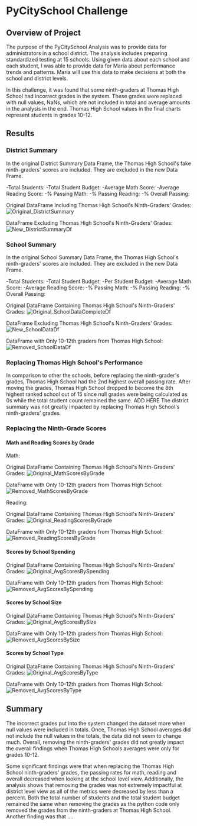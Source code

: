 # PyCitySchool Challenge

## Overview of Project

The purpose of the PyCitySchool Analysis was to provide data for administrators in a school district. The analysis includes preparing standardized testing at 15 schools. Using given data about each school and each student, I was able to provide data for Maria about performance trends and patterns. Maria will use this data to make decisions at both the school and district levels.

In this challenge, it was found that some ninth-graders at Thomas High School had incorrect grades in the system. These grades were replaced with null values, NaNs, which are not included in total and average amounts in the analysis in the end. Thomas High School values in the final charts represent students in grades 10-12.

## Results

### District Summary

In the original District Summary Data Frame, the Thomas High School's fake ninth-graders' scores are included. They are excluded in the new Data Frame.

-Total Students: 
-Total Student Budget: 
-Average Math Score:
-Average Reading Score: 
-% Passing Math:
-% Passing Reading:
-% Overall Passing: 

Original DataFrame Including Thomas High School's Ninth-Graders' Grades:
![Original_DistrictSummary](https://user-images.githubusercontent.com/109561408/186549966-47d961f5-a19b-497a-bb24-3c05d221f0c3.png)

DataFrame Excluding Thomas High School's Ninth-Graders' Grades:
![New_DistrictSummaryDf](https://user-images.githubusercontent.com/109561408/186550001-e594ba9e-b439-4ce4-a1cc-8ab95d68dcf1.png)

### School Summary

In the original School Summary Data Frame, the Thomas High School's ninth-graders' scores are included. They are excluded in the new Data Frame.

-Total Students: 
-Total Student Budget: 
-Per Student Budget: 
-Average Math Score:
-Average Reading Score: 
-% Passing Math:
-% Passing Reading:
-% Overall Passing: 

Original DataFrame Containing Thomas High School's Ninth-Graders' Grades:
![Original_SchoolDataCompleteDf](https://user-images.githubusercontent.com/109561408/186550029-51794707-cb56-4a56-9ee6-399c3a66fd94.png)

DataFrame Excluding Thomas High School's Ninth-Graders' Grades:
![New_SchoolDataDf](https://user-images.githubusercontent.com/109561408/186550053-62f1d2b4-0f9c-4bad-866f-49326be1e5a2.png)

DataFrame with Only 10-12th graders from Thomas High School:
![Removed_SchoolDataDf](https://user-images.githubusercontent.com/109561408/186550079-bd3a46d0-dc3f-488f-af83-64910263b0a0.png)

### Replacing Thomas High School's Performance

In comparison to other the schools, before replacing the ninth-grader's grades, Thomas High School had the 2nd highest overall passing rate. After moving the grades, Thomas High School dropped to become the 8th highest ranked school out of 15 since null grades were being calculated as 0s while the total student count remained the same. ADD HERE The district summary was not greatly impacted by replacing Thomas High School's ninth-graders' grades.

### Replacing the Ninth-Grade Scores

#### Math and Reading Scores by Grade

Math:

Original DataFrame Containing Thomas High School's Ninth-Graders' Grades:
![Original_MathScoresByGrade](https://user-images.githubusercontent.com/109561408/186550433-7cfe4c30-88bc-4390-8ce6-905ad96cf043.png)

DataFrame with Only 10-12th graders from Thomas High School:
![Removed_MathScoresByGrade](https://user-images.githubusercontent.com/109561408/186550406-594084a8-d0bc-4b37-9fb0-764f3cb352bf.png)

Reading:

Original DataFrame Containing Thomas High School's Ninth-Graders' Grades:
![Original_ReadingScoresByGrade](https://user-images.githubusercontent.com/109561408/186550449-972fc375-5e84-4c52-b8a9-8a54f57fb1de.png)

DataFrame with Only 10-12th graders from Thomas High School:
![Removed_ReadingScoresByGrade](https://user-images.githubusercontent.com/109561408/186550473-0dacf140-a1b1-411d-a3bd-e8ebf616ff0f.png)

#### Scores by School Spending

Original DataFrame Containing Thomas High School's Ninth-Graders' Grades:
![Original_AvgScoresBySpending](https://user-images.githubusercontent.com/109561408/186550516-491a3e2d-027e-4908-b959-f28d47de8d58.png)

DataFrame with Only 10-12th graders from Thomas High School:
![Removed_AvgScoresBySpending](https://user-images.githubusercontent.com/109561408/186550504-47b49bcd-8830-4773-bf23-0d2bac7ecce4.png)

#### Scores by School Size

Original DataFrame Containing Thomas High School's Ninth-Graders' Grades:
![Original_AvgScoresBySize](https://user-images.githubusercontent.com/109561408/186550540-ee197d45-a342-4917-af07-a58724a68b33.png)

DataFrame with Only 10-12th graders from Thomas High School:
![Removed_AvgScoresBySize](https://user-images.githubusercontent.com/109561408/186550655-27d9733b-4132-4b87-bb39-de13699780a0.png)

#### Scores by School Type

Original DataFrame Containing Thomas High School's Ninth-Graders' Grades:
![Original_AvgScoresByType](https://user-images.githubusercontent.com/109561408/186550629-d2578c2c-7b8e-4536-b83f-736d25b5e8b6.png)

DataFrame with Only 10-12th graders from Thomas High School:
![Removed_AvgScoresByType](https://user-images.githubusercontent.com/109561408/186550582-cee386e7-f82f-430a-a99c-bd53272fe6f7.png)

## Summary

The incorrect grades put into the system changed the dataset more when null values were included in totals. Once, Thomas High School averages did not include the null values in the totals, the data did not seem to change much. Overall, removing the ninth-graders' grades did not greatly impact the overall findings when Thomas High Schools averages were only for grades 10-12.

Some significant findings were that when replacing the Thomas High School ninth-graders' grades, the passing rates for math, reading and overall decreased when looking at the school level view. Additionally, the analysis shows that removing the grades was not extremely impactful at district level view as all of the metrics were decreased by less than a percent. Both the total number of students and the total student budget remained the same when removing the grades as the python code only removed the grades from the ninth-graders at Thomas High School. Another finding was that ....

